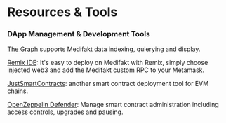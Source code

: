 # Resources & Tools

### DApp Management & Development Tools

[The Graph](https://thegraph.com) supports Medifakt data indexing, quierying and display.

[Remix IDE](https://remix-project.org/): It's easy to deploy on Medifakt with Remix, simply choose injected web3 and add the Medifakt custom RPC to your Metamask.

[JustSmartContracts](https://justsmartcontracts.dev/): another smart contract deployment tool for EVM chains.&#x20;

[OpenZeppelin Defender](https://defender.openzeppelin.com): Manage smart contract administration including access controls, upgrades and pausing.



